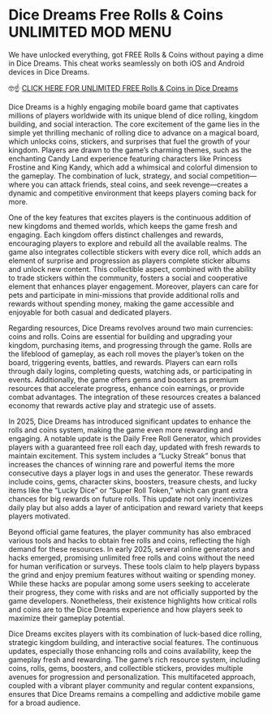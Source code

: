 # Dice Dreams Free Rolls & Coins UNLIMITED MOD MENU

We have unlocked everything, got FREE Rolls & Coins without paying a dime in Dice Dreams. This cheat works seamlessly on both iOS and Android devices in Dice Dreams.

🤓☝️ <a href="https://tipsforu.click/new/pages/dicedreams.html">CLICK HERE FOR UNLIMITED FREE Rolls & Coins in  Dice Dreams</a>

Dice Dreams is a highly engaging mobile board game that captivates millions of players worldwide with its unique blend of dice rolling, kingdom building, and social interaction. The core excitement of the game lies in the simple yet thrilling mechanic of rolling dice to advance on a magical board, which unlocks coins, stickers, and surprises that fuel the growth of your kingdom. Players are drawn to the game’s charming themes, such as the enchanting Candy Land experience featuring characters like Princess Frostine and King Kandy, which add a whimsical and colorful dimension to the gameplay. The combination of luck, strategy, and social competition—where you can attack friends, steal coins, and seek revenge—creates a dynamic and competitive environment that keeps players coming back for more.

One of the key features that excites players is the continuous addition of new kingdoms and themed worlds, which keeps the game fresh and engaging. Each kingdom offers distinct challenges and rewards, encouraging players to explore and rebuild all the available realms. The game also integrates collectible stickers with every dice roll, which adds an element of surprise and progression as players complete sticker albums and unlock new content. This collectible aspect, combined with the ability to trade stickers within the community, fosters a social and cooperative element that enhances player engagement. Moreover, players can care for pets and participate in mini-missions that provide additional rolls and rewards without spending money, making the game accessible and enjoyable for both casual and dedicated players.

Regarding resources, Dice Dreams revolves around two main currencies: coins and rolls. Coins are essential for building and upgrading your kingdom, purchasing items, and progressing through the game. Rolls are the lifeblood of gameplay, as each roll moves the player’s token on the board, triggering events, battles, and rewards. Players can earn rolls through daily logins, completing quests, watching ads, or participating in events. Additionally, the game offers gems and boosters as premium resources that accelerate progress, enhance coin earnings, or provide combat advantages. The integration of these resources creates a balanced economy that rewards active play and strategic use of assets.

In 2025, Dice Dreams has introduced significant updates to enhance the rolls and coins system, making the game even more rewarding and engaging. A notable update is the Daily Free Roll Generator, which provides players with a guaranteed free roll each day, updated with fresh rewards to maintain excitement. This system includes a “Lucky Streak” bonus that increases the chances of winning rare and powerful items the more consecutive days a player logs in and uses the generator. These rewards include coins, gems, character skins, boosters, treasure chests, and lucky items like the “Lucky Dice” or “Super Roll Token,” which can grant extra chances for big rewards on future rolls. This update not only incentivizes daily play but also adds a layer of anticipation and reward variety that keeps players motivated.

Beyond official game features, the player community has also embraced various tools and hacks to obtain free rolls and coins, reflecting the high demand for these resources. In early 2025, several online generators and hacks emerged, promising unlimited free rolls and coins without the need for human verification or surveys. These tools claim to help players bypass the grind and enjoy premium features without waiting or spending money. While these hacks are popular among some users seeking to accelerate their progress, they come with risks and are not officially supported by the game developers. Nonetheless, their existence highlights how critical rolls and coins are to the Dice Dreams experience and how players seek to maximize their gameplay potential.

Dice Dreams excites players with its combination of luck-based dice rolling, strategic kingdom building, and interactive social features. The continuous updates, especially those enhancing rolls and coins availability, keep the gameplay fresh and rewarding. The game’s rich resource system, including coins, rolls, gems, boosters, and collectible stickers, provides multiple avenues for progression and personalization. This multifaceted approach, coupled with a vibrant player community and regular content expansions, ensures that Dice Dreams remains a compelling and addictive mobile game for a broad audience.
